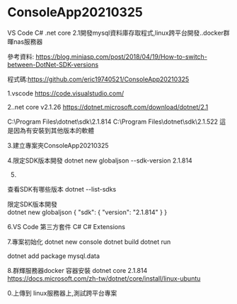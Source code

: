 # ConsoleApp20210325

VS Code C# .net core 2.1開發mysql資料庫存取程式,linux跨平台開發..docker群暉nas服務器

參考資料:
https://blog.miniasp.com/post/2018/04/19/How-to-switch-between-DotNet-SDK-versions


程式碼:https://github.com/eric19740521/ConsoleApp20210325


1.vscode 
https://code.visualstudio.com/


2..net core v2.1.26
https://dotnet.microsoft.com/download/dotnet/2.1

C:\Program Files\dotnet\sdk\2.1.814
C:\Program Files\dotnet\sdk\2.1.522		這是因為有安裝到其他版本的軟體

3.建立專案夾ConsoleApp20210325



4.限定SDK版本開發 
dotnet new globaljson --sdk-version 2.1.814



5.
查看SDK有哪些版本
dotnet --list-sdks 

限定SDK版本開發    
dotnet new globaljson
{
  "sdk": {
    "version": "2.1.814"
  }
}

6.VS Code 第三方套件
C# 
C# Extensions


7.專案初始化
dotnet new console
dotnet build 
dotnet run


dotnet add package mysql.data


8.群輝服務器docker 容器安裝 dotnet core 2.1.814
https://docs.microsoft.com/zh-tw/dotnet/core/install/linux-ubuntu

0.上傳到 linux服務器上,測試跨平台專案



